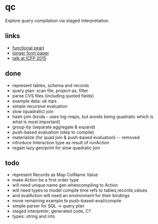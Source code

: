 # qc

Explore query compilation via staged interpretation.

## links
- [functional pearl](https://www.cs.purdue.edu/homes/rompf/papers/rompf-icfp15.pdf)
- [longer form paper](https://namin.seas.harvard.edu/files/namin/files/sql2c_jfp.pdf)
- [talk at ICFP 2015](https://www.youtube.com/watch?v=kGuVlTfoZIY)

## done
- represent tables, schema and records
- query plan: scan file, project-as, filter
- parse CVS files (including quoted fields)
- example data: uk mps
- simple recursive evaluation
- slow (quadratic) join
- hash-join (kinda - uses log-maps, but avoids being quadratic which is what is most important)
- group-by (separate aggregate & expand)
- push-based evaluation (step to compile)
- materialize (for quad join & push-based evaluation) -- removed
- introduce Interaction type as result of runAction
- regain lazy gen/print for slow quadratic join

## todo
- represent Records as Map ColName Value
- make Action be a first order type
- will need unique name gen whencompiling to Action
- will need types to model compile time refs to tables,records,values
- and evalAction will need an environment for their bindings
- move remaining example to push-based-eval/compile
- simple parser for SQL -> query plan
- staged interpreter; generated code, C?
- types: string and ints
